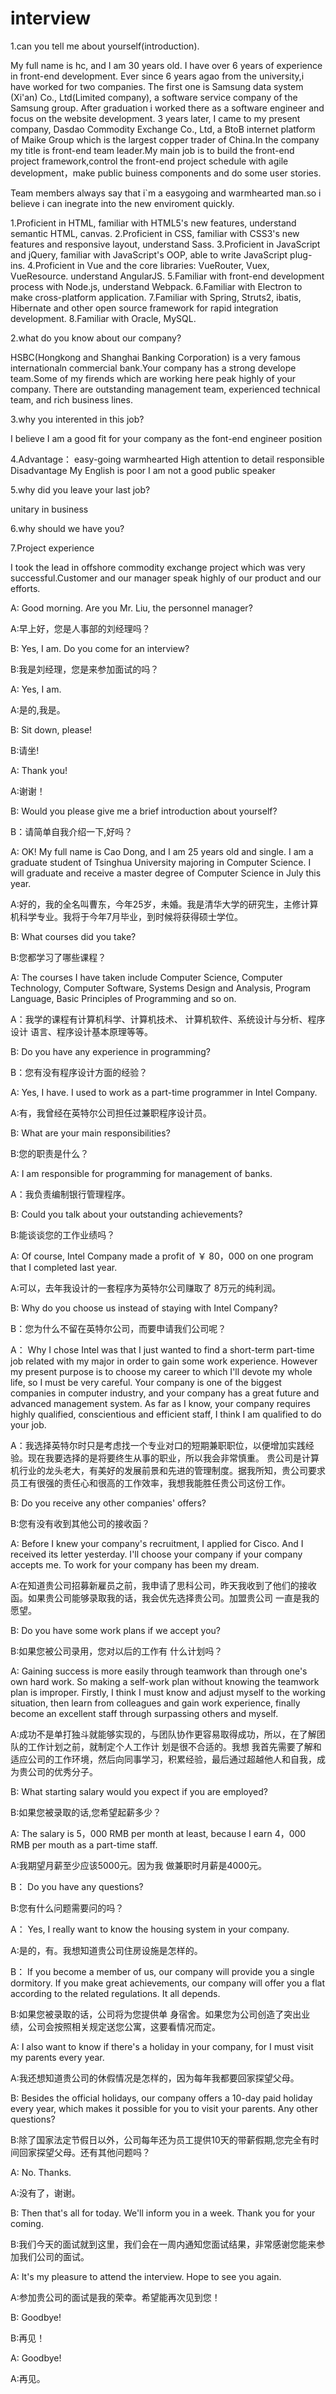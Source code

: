 # interview 

1.can you tell me about yourself(introduction).

My full name is hc, and I am 30 years old. I have over 6 years of experience in front-end development. Ever since 6 years agao from the university,i have worked for two companies.
The first one is Samsung data system (Xi'an) Co., Ltd(Limited company), a software service company of the Samsung group. After graduation i worked there as a software engineer and focus on the website development.
3 years later, I came to my present company, Dasdao Commodity Exchange Co., Ltd, a BtoB internet platform of Maike Group which is the largest copper trader of China.In the company my title is front-end team leader.My main job is to build the front-end project framework,control the front-end project schedule with agile development，make public buiness components and do some user stories.

Team members always say that i`m a easygoing and warmhearted man.so i believe i can inegrate into the new enviroment quickly.

1.Proficient in HTML, familiar with HTML5's new features, understand semantic HTML, canvas.
2.Proficient in CSS, familiar with CSS3's new features and responsive layout, understand Sass.
3.Proficient in JavaScript and jQuery, familiar with JavaScript's OOP, able to write JavaScript plug-ins.
4.Proficient in Vue and the core libraries: VueRouter, Vuex, VueResource. understand AngularJS.
5.Familiar with front-end development process with Node.js, understand Webpack.
6.Familiar with Electron to make cross-platform application.
7.Familiar with Spring, Struts2, ibatis, Hibernate and other open source framework for rapid integration development.
8.Familiar with Oracle, MySQL.

2.what do you know about our company?

HSBC(Hongkong and Shanghai Banking Corporation) is a very famous internationaln commercial bank.Your company has a strong develope team.Some of my firends which are working here peak highly of your company. There are outstanding management team, experienced technical team, and rich business lines.

3.why you interented in this job?

I believe I am a good fit for your company as the font-end engineer position

4.Advantage：
    easy-going
    warmhearted
    High attention to detail
    responsible
Disadvantage
    My English is poor
    I am not a good public speaker

5.why did you leave your last job?

unitary in business

6.why should we have you?

7.Project experience

I took the lead in offshore commodity exchange project which was very successful.Customer and our manager speak highly of our product and our efforts.

A: Good morning. Are you Mr. Liu, the personnel manager?

A:早上好，您是人事部的刘经理吗？

B: Yes, I am. Do you come for an interview?

B:我是刘经理，您是来参加面试的吗？

A: Yes, I am.

A:是的,我是。

B: Sit down, please!

B:请坐!

A: Thank you!

A:谢谢！

B: Would you please give me a brief introduction about yourself?

B：请简单自我介绍一下,好吗？

A: OK! My full name is Cao Dong, and I am 25 years old and single. I am a graduate student of Tsinghua University majoring in Computer Science. I will graduate and receive a master degree of Computer Science in July this year.

A:好的，我的全名叫曹东，今年25岁，未婚。我是清华大学的研究生，主修计算机科学专业。我将于今年7月毕业，到时候将获得硕士学位。

B: What courses did you take?

B:您都学习了哪些课程？

A: The courses I have taken include Computer Science, Computer Technology, Computer Software, Systems Design and Analysis, Program Language, Basic Principles of Programming and so on.

A：我学的课程有计算机科学、计算机技术、 计算机软件、系统设计与分析、程序设计 语言、程序设计基本原理等等。

B: Do you have any experience in programming?

B：您有没有程序设计方面的经验？

A: Yes, I have. I used to work as a part-time programmer in Intel Company.

A:有，我曾经在英特尔公司担任过兼职程序设计员。

B: What are your main responsibilities?

B:您的职责是什么？

A: I am responsible for programming for management of banks.

A：我负责编制银行管理程序。

B: Could you talk about your outstanding achievements?

B:能谈谈您的工作业绩吗？

A: Of course, Intel Company made a profit of ￥ 80，000 on one program that I completed last year.

A:可以，去年我设计的一套程序为英特尔公司赚取了 8万元的纯利润。

B: Why do you choose us instead of staying with Intel Company?

B：您为什么不留在英特尔公司，而要申请我们公司呢？

A： Why I chose Intel was that I just wanted to find a short-term part-time job related with my major in order to gain some work experience. However my present purpose is to choose my career to which I'll devote my whole life, so I must be very careful. Your company is one of the biggest companies in computer industry, and your company has a great future and advanced management system. As far as I know, your company requires highly qualified, conscientious and efficient staff, I think I am qualified to do your job.

A：我选择英特尔时只是考虑找一个专业对口的短期兼职职位，以便增加实践经验。现在我要选择的是将要终生从事的职业，所以我会非常慎重。 贵公司是计算机行业的龙头老大，有美好的发展前景和先进的管理制度。据我所知，贵公司要求员工有很强的责任心和很高的工作效率，我想我能胜任贵公司这份工作。

B: Do you receive any other companies' offers?

B:您有没有收到其他公司的接收函？

A: Before I knew your company's recruitment, I applied for Cisco. And I received its letter yesterday. I'll choose your company if your company accepts me. To work for your company has been my dream.

A:在知道贵公司招募新雇员之前，我申请了思科公司，昨天我收到了他们的接收函。如果贵公司能够录取我的话，我会优先选择贵公司。加盟贵公司 一直是我的愿望。

B: Do you have some work plans if we accept you?

B:如果您被公司录用，您对以后的工作有 什么计划吗？

A: Gaining success is more easily through teamwork than through one's own hard work. So making a self-work plan without knowing the teamwork plan is improper. Firstly, I think I must know and adjust myself to the working situation, then learn from colleagues and gain work experience, finally become an excellent staff through surpassing others and myself.

A:成功不是单打独斗就能够实现的，与团队协作更容易取得成功，所以，在了解团 队的工作计划之前，就制定个人工作计 划是很不合适的。我想 我首先需要了解和适应公司的工作环境，然后向同事学习，积累经验，最后通过超越他人和自我，成为贵公司的优秀分子。

B: What starting salary would you expect if you are employed?

B:如果您被录取的话,您希望起薪多少？

A: The salary is 5，000 RMB per month at least, because I earn 4，000 RMB per mouth as a part-time staff.

A:我期望月薪至少应该5000元。因为我 做兼职时月薪是4000元。

B： Do you have any questions?

B:您有什么问题需要问的吗？

A： Yes, I really want to know the housing system in your company.

A:是的，有。我想知道贵公司住房设施是怎样的。

B： If you become a member of us, our company will provide you a single dormitory. If you make great achievements, our company will offer you a flat according to the related regulations. It all depends.

B:如果您被录取的话，公司将为您提供单 身宿舍。如果您为公司创造了突出业绩，公司会按照相关规定送您公寓，这要看情况而定。

A: I also want to know if there's a holiday in your company, for I must visit my parents every year.

A:我还想知道贵公司的休假情况是怎样的，因为每年我都要回家探望父母。

B: Besides the official holidays, our company offers a 10-day paid holiday every year, which makes it possible for you to visit your parents. Any other questions?

B:除了国家法定节假日以外，公司每年还为员工提供10天的带薪假期,您完全有时间回家探望父母。还有其他问题吗？

A: No. Thanks.

A:没有了，谢谢。

B: Then that's all for today. We'll inform you in a week. Thank you for your coming.

B:我们今天的面试就到这里，我们会在一周内通知您面试结果，非常感谢您能来参加我们公司的面试。

A: It's my pleasure to attend the interview. Hope to see you again.

A:参加贵公司的面试是我的荣幸。希望能再次见到您！

B: Goodbye!

B:再见！

A: Goodbye!

A:再见。
